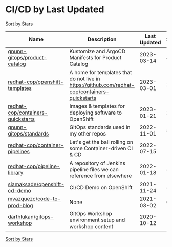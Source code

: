 # CI/CD by Last Updated

[Sort by Stars](CI_CD.Stars.md)

Name | Description | Last Updated | Stars 
--- | --- | --- | --- 
[gnunn-gitops/product-catalog](https://github.com/gnunn-gitops/product-catalog) | Kustomize and ArgoCD Manifests for Product Catalog | 2023-03-14 | 48 
[redhat-cop/openshift-templates](https://github.com/redhat-cop/openshift-templates) | A home for templates that do not live in https://github.com/redhat-cop/containers-quickstarts | 2023-03-01 | 39 
[redhat-cop/containers-quickstarts](https://github.com/redhat-cop/containers-quickstarts) | Images & templates for deploying software to OpenShift | 2023-01-21 | 238 
[gnunn-gitops/standards](https://github.com/gnunn-gitops/standards) | GitOps standards used in my other repos | 2022-11-01 | 83 
[redhat-cop/container-pipelines](https://github.com/redhat-cop/container-pipelines) | Let's get the ball rolling on some Container-driven CI & CD | 2022-07-15 | 148 
[redhat-cop/pipeline-library](https://github.com/redhat-cop/pipeline-library) | A repository of Jenkins pipeline files we can reference from elsewhere | 2022-01-18 | 53 
[siamaksade/openshift-cd-demo](https://github.com/siamaksade/openshift-jenkins-demo) | CI/CD Demo on OpenShift | 2021-11-24 | 512 
[mvazquezc/code-to-prod-blog](https://github.com/mvazquezc/code-to-prod-blog) | None | 2021-03-02 | 6 
[darthlukan/gitops-workshop](https://github.com/darthlukan/gitops-workshop) | GitOps Workshop environment setup and workshop content | 2020-10-12 | 11 

[Sort by Stars](CI_CD.Stars.md)
